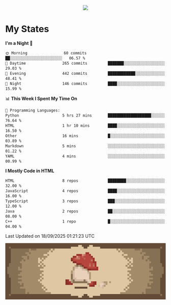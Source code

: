 
<p align="center">
  <a href="https://github.com/kittinan/spotify-github-profile">
    <img src="https://spotify-github-profile.kittinanx.com/api/view?uid=qgiw2ogctywitpjgfj8fu1nq5&cover_image=true&theme=novatorem&show_offline=false&background_color=121212&interchange=false&bar_color=53b14f&bar_color_cover=false" />
  </a>
</p>


# My States

<!--START_SECTION:waka-->
**I'm a Night 🦉** 

```text
🌞 Morning                60 commits          ██░░░░░░░░░░░░░░░░░░░░░░░   06.57 % 
🌆 Daytime                265 commits         ███████░░░░░░░░░░░░░░░░░░   29.03 % 
🌃 Evening                442 commits         ████████████░░░░░░░░░░░░░   48.41 % 
🌙 Night                  146 commits         ████░░░░░░░░░░░░░░░░░░░░░   15.99 % 
```


📊 **This Week I Spent My Time On** 

```text
💬 Programming Languages: 
Python                   5 hrs 27 mins       ███████████████████░░░░░░   76.64 % 
HTML                     1 hr 10 mins        ████░░░░░░░░░░░░░░░░░░░░░   16.50 % 
Other                    16 mins             █░░░░░░░░░░░░░░░░░░░░░░░░   03.89 % 
Markdown                 5 mins              ░░░░░░░░░░░░░░░░░░░░░░░░░   01.22 % 
YAML                     4 mins              ░░░░░░░░░░░░░░░░░░░░░░░░░   00.99 % 
```

**I Mostly Code in HTML** 

```text
HTML                     8 repos             ████████░░░░░░░░░░░░░░░░░   32.00 % 
JavaScript               4 repos             ████░░░░░░░░░░░░░░░░░░░░░   16.00 % 
TypeScript               3 repos             ███░░░░░░░░░░░░░░░░░░░░░░   12.00 % 
Java                     2 repos             ██░░░░░░░░░░░░░░░░░░░░░░░   08.00 % 
C++                      1 repo              █░░░░░░░░░░░░░░░░░░░░░░░░   04.00 % 
```




 Last Updated on 18/09/2025 01:21:23 UTC
<!--END_SECTION:waka-->

<p align="center"> 
  <img src="walking-mushroom.webp" width="945">
</p>


